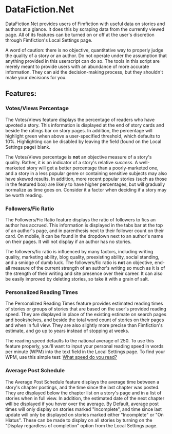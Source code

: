 # DataFiction.Net
DataFiction.Net provides users of Fimfiction with useful data on stories and authors at a glance. It does this by scraping data from the currently viewed page. All of its features can be turned on or off at the user's discretion through Fimfiction's Local Settings page.

A word of caution: there is no objective, quantitative way to properly judge the quality of a story or an author. Do not operate under the assumption that anything provided in this userscript can do so. The tools in this script are merely meant to provide users with an abundance of more accurate information. They can aid the decision-making process, but they shouldn't make your decisions for you.

## Features:
### Votes/Views Percentage
The Votes/Views feature displays the percentage of readers who have upvoted a story. This information is displayed at the end of story cards and beside the ratings bar on story pages. In addition, the percentage will highlight green when above a user-specified threshold, which defaults to 10%. Highlighting can be disabled by leaving the field (found on the Local Settings page) blank.

The Votes/Views percentage is **not** an objective measure of a story's quality. Rather, it is an indicator of a story's relative *success.* A well-marketed story will get a better percentage than a poorly-marketed one, and a story in a less popular genre or containing sensitive subjects may also have skewed results. In addition, more recent popular stories (such as those in the featured box) are likely to have higher percentages, but will gradually normalize as time goes on. Consider it a factor when deciding if a story may be worth reading.

### Followers/Fic Ratio
The Followers/Fic Ratio feature displays the ratio of followers to fics an author has accrued. This information is displayed in the tabs bar at the top of an author's page, and in parenthesis next to their follower count on their card. On mobile, it can be found in the dropdown next to an author's name on their pages. It will not display if an author has no stories.

The followers/fic ratio is influenced by many factors, including writing quality, marketing ability, blog quality, preexisting ability, social standing, and a smidge of dumb luck. The followers/fic ratio is **not** an objective, end-all measure of the current strength of an author's writing so much as it is of the strength of their writing and site presence over their career. It can also be easily improved by deleting stories, so take it with a grain of salt.

### Personalized Reading Times
The Personalized Reading Times feature provides estimated reading times of stories or groups of stories that are based on the user's provided reading speed. They are displayed in place of the existing estimate on search pages and bookshelves, and beside the total word count of stories on their pages and when in full view. They are also slightly more precise than Fimfiction's estimate, and go up to years instead of stopping at weeks. 

The reading speed defaults to the national average of 250. To use this feature properly, you'll want to input your personal reading speed in words per minute (WPM) into the text field in the Local Settings page. To find your WPM, use this simple test: [What speed do you read?](https://www.staples.com/sbd/cre/marketing/technology-research-centers/ereaders/speed-reader/iframe.html)

### Average Post Schedule
The Average Post Schedule feature displays the average time between a story's chapter postings, and the time since the last chapter was posted. They are displayed below the chapter list on a story's page and in a list of stories when in full view. In addition, the estimated date of the next chapter will be displayed if you hover over the average. By Default, average post times will only display on stories marked "Incomplete", and time since last update will only be displayed on stories marked either "Incomplete" or "On Hiatus". These can be made to display on all stories by turning on the "Display regardless of completion" option from the Local Settings page.
